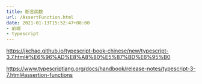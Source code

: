 ```yaml
---
title: 断言函数
url: /AssertFunction.html
date: 2021-01-13T15:52:47+08:00
- 前端
- typescript
---
```


https://jkchao.github.io/typescript-book-chinese/new/typescript-3.7.html#%E6%96%AD%E8%A8%80%E5%87%BD%E6%95%B0

https://www.typescriptlang.org/docs/handbook/release-notes/typescript-3-7.html#assertion-functions